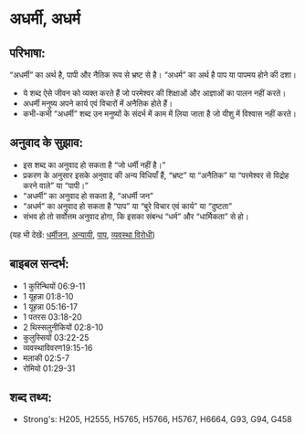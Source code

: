 # अधर्मी, अधर्म #

## परिभाषा: ##

“अधर्मी” का अर्थ है, पापी और नैतिक रूप से भ्रष्ट से है। “अधर्म” का अर्थ है पाप या पापमय होने की दशा।

* ये शब्द ऐसे जीवन को व्यक्त करते हैं जो परमेश्वर की शिक्षाओं और आज्ञाओं का पालन नहीं करते।
* अधर्मी मनुष्य अपने कार्य एवं विचारों में अनैतिक होते हैं।
* कभी-कभी “अधर्मी” शब्द उन मनुष्यों के संदर्भ में काम में लिया जाता है जो यीशु में विश्वास नहीं करते।

## अनुवाद के सुझाव: ##

* इस शब्द का अनुवाद हो सकता है “जो धर्मी नहीं है।”
* प्रकरण के अनुसार इसके अनुवाद की अन्य विधियाँ हैं, “भ्रष्ट” या “अनैतिक” या “परमेश्वर से विद्रोह करने वाले” या “पापी।”
* “अधर्मी” का अनुवाद हो सकता है, “अधर्मी जन”
* “अधर्म” का अनुवाद हो सकता है “पाप” या “बुरे विचार एवं कार्य” या “दुष्टता”
* संभव हो तो सर्वोत्तम अनुवाद होगा, कि इसका संबन्ध “धर्म” और “धार्मिकता” से हो।

(यह भी देखें: [धर्मीजन](../righteous.md), [अन्यायी](../unjust.md), [पाप](../sin.md), [व्यवस्था विरोधी](../unlawful.md))

## बाइबल सन्दर्भ: ##

* 1 कुरिन्थियों 06:9-11
* 1 यूहन्ना 01:8-10
* 1 यूहन्ना 05:16-17
* 1 पतरस 03:18-20
* 2 थिस्सलुनीकियों 02:8-10
* कुलुस्सियों 03:22-25
* व्यवस्थाविवरण19:15-16
* मलाकी 02:5-7
* रोमियो 01:29-31

## शब्द तथ्य: ##

* Strong's: H205, H2555, H5765, H5766, H5767, H6664, G93, G94, G458
